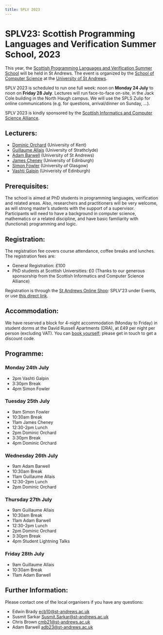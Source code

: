 ```yaml
---
title: SPLV 2023
---
```

# SPLV23: Scottish Programming Languages and Verification Summer School, 2023

This year, the [Scottish Programming Languages and Verification Summer School](http://www.macs.hw.ac.uk/splv/) will be held in St Andrews. The event is organized by the [School of Computer Science](https://www.st-andrews.ac.uk/computer-science) at the [University of St Andrews](https://www.st-andrews.ac.uk).

SPLV 2023 is scheduled to run one full week: noon on **Monday 24 July** to noon on **Friday 28 July**.  Lectures will run face-to-face on-site, in the Jack Cole building in the North Haugh campus. We will use the SPLS Zulip for online communications (e.g. for questions, arrival/dinner on Sunday, …).

SPLV 2023 is kindly sponsored by the [Scottish Informatics and Computer Science Alliance](https://www.sicsa.ac.uk/).

## Lecturers:

* [Dominic Orchard](https://dorchard.github.io/) (University of Kent)
* [Guillaume Allais](https://gallais.github.io/) (University of Strathclyde)
* [Adam Barwell](https://risweb.st-andrews.ac.uk/portal/en/persons/adam-david-barwell(c0ef6569-08db-4f0f-96c0-6ca8871dcb66).html) (University of St Andrews)
* [James Cheney](https://homepages.inf.ed.ac.uk/jcheney/) (University of Edinburgh)
* [Simon Fowler](https://simonjf.com/about/) (University of Glasgow)
* [Vashti Galpin](https://homepages.inf.ed.ac.uk/vgalpin1/) (Univeristy of Edinburgh)

## Prerequisites: 

The school is aimed at PhD students in programming languages,  verification and related areas. Also, researchers and practitioners will be very welcome, as will strong master’s students with the support of a supervisor. Participants will need to have a background in computer science, mathematics or a related discipline, and have basic familiarity with (functional) programming and logic. 

## Registration:

The registration fee covers course attendance, coffee breaks and lunches. The registration fees are:

* General Registration: £100
* PhD students at Scottish Universities: £0 (Thanks to our generous sponsorship from the Scottish Informatics and Computer Science Alliance)

Registration is through the [St Andrews Online Shop](https://onlineshop.st-andrews.ac.uk/): SPLV'23 under Events, or use [this direct link](https://onlineshop.st-andrews.ac.uk/conferences-and-events/events/computer-science/splv%E2%80%9923-scottish-programming-and-verification-summer-school-2023).

## Accommodation: 

We have reserved a block for 4-night accommodation (Monday to Friday) in student dorms at the David Russell Apartments (DRA), at £49 per night per person (excluding VAT). You can [book yourself](https://bnb.st-andrews.ac.uk/resbus/bnb/); please get in touch to get a discount code.

## Programme:

### Monday 24th July

* 2pm Vashti Galpin
* 3:30pm Break
* 4pm Simon Fowler

### Tuesday 25th July

* 9am Simon Fowler
* 10:30am Break
* 11am James Cheney
* 12:30-2pm Lunch
* 2pm Dominic Orchard
* 3:30pm Break
* 4pm Dominic Orchard

### Wednesday 26th July

* 9am Adam Barwell
* 10:30am Break
* 11am Guillaume Allais
* 12:30-2pm Lunch
* 2pm Dominic Orchard

### Thursday 27th July

* 9am Guillaume Allais
* 10:30am Break
* 11am Adam Barwell
* 12:30-2pm Lunch
* 2pm Dominic Orchard
* 3:30pm Break
* 4pm Student Lightning Talks

### Friday 28th July

* 9am Guillaume Allais
* 10:30am Break
* 11am Adam Barwell

## Further Information: 

Please contact one of the local organisers if you have any questions: 

* Edwin Brady <ecb10@st-andrews.ac.uk>
* Susmit Sarkar <Susmit.Sarkar@st-andrews.ac.uk>
* Chris Brown <cmb21@st-andrews.ac.uk>
* Adam Barwell <adb23@st-andrews.ac.uk>
